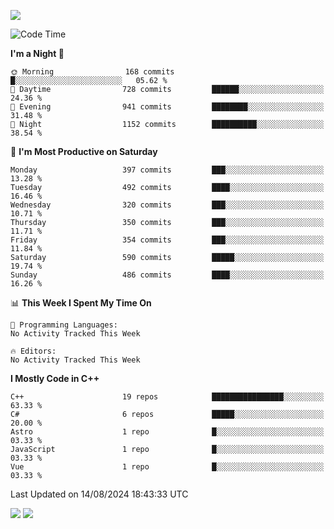 ![](https://komarev.com/ghpvc/?username=lilpidgey&color=red)
<!--START_SECTION:waka-->
![Code Time](http://img.shields.io/badge/Code%20Time-1%2C491%20hrs%2018%20mins-blue)

**I'm a Night 🦉** 

```text
🌞 Morning                168 commits         █░░░░░░░░░░░░░░░░░░░░░░░░   05.62 % 
🌆 Daytime                728 commits         ██████░░░░░░░░░░░░░░░░░░░   24.36 % 
🌃 Evening                941 commits         ████████░░░░░░░░░░░░░░░░░   31.48 % 
🌙 Night                  1152 commits        ██████████░░░░░░░░░░░░░░░   38.54 % 
```
📅 **I'm Most Productive on Saturday** 

```text
Monday                   397 commits         ███░░░░░░░░░░░░░░░░░░░░░░   13.28 % 
Tuesday                  492 commits         ████░░░░░░░░░░░░░░░░░░░░░   16.46 % 
Wednesday                320 commits         ███░░░░░░░░░░░░░░░░░░░░░░   10.71 % 
Thursday                 350 commits         ███░░░░░░░░░░░░░░░░░░░░░░   11.71 % 
Friday                   354 commits         ███░░░░░░░░░░░░░░░░░░░░░░   11.84 % 
Saturday                 590 commits         █████░░░░░░░░░░░░░░░░░░░░   19.74 % 
Sunday                   486 commits         ████░░░░░░░░░░░░░░░░░░░░░   16.26 % 
```


📊 **This Week I Spent My Time On** 

```text
💬 Programming Languages: 
No Activity Tracked This Week

🔥 Editors: 
No Activity Tracked This Week
```

**I Mostly Code in C++** 

```text
C++                      19 repos            ████████████████░░░░░░░░░   63.33 % 
C#                       6 repos             █████░░░░░░░░░░░░░░░░░░░░   20.00 % 
Astro                    1 repo              █░░░░░░░░░░░░░░░░░░░░░░░░   03.33 % 
JavaScript               1 repo              █░░░░░░░░░░░░░░░░░░░░░░░░   03.33 % 
Vue                      1 repo              █░░░░░░░░░░░░░░░░░░░░░░░░   03.33 % 
```




 Last Updated on 14/08/2024 18:43:33 UTC
<!--END_SECTION:waka-->
![](https://hit.yhype.me/github/profile?user_id=42968544)
![](https://komarev.com/ghpvc/?lilpidgey)
